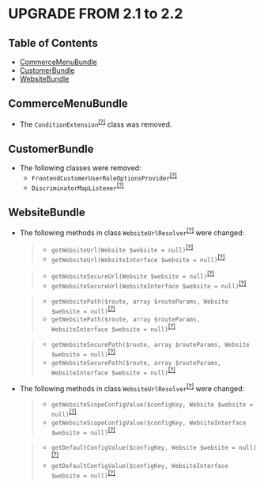 UPGRADE FROM 2.1 to 2.2
========================

Table of Contents
-----------------

- [CommerceMenuBundle](#commercemenubundle)
- [CustomerBundle](#customerbundle)
- [WebsiteBundle](#websitebundle)

CommerceMenuBundle
------------------
* The `ConditionExtension`<sup>[[?]](https://github.com/orocrm/customer-portal/tree/2.1.0/src/Oro/Bundle/CommerceMenuBundle/Menu/Condition/ConditionExtension.php "Oro\Bundle\CommerceMenuBundle\Menu\Condition\ConditionExtension")</sup> class was removed.

CustomerBundle
--------------
* The following classes were removed:
   - `FrontendCustomerUserRoleOptionsProvider`<sup>[[?]](https://github.com/orocrm/customer-portal/tree/2.1.0/src/Oro/Bundle/CustomerBundle/Layout/DataProvider/FrontendCustomerUserRoleOptionsProvider.php "Oro\Bundle\CustomerBundle\Layout\DataProvider\FrontendCustomerUserRoleOptionsProvider")</sup>
   - `DiscriminatorMapListener`<sup>[[?]](https://github.com/orocrm/customer-portal/tree/2.1.0/src/Oro/Bundle/CustomerBundle/Audit/DiscriminatorMapListener.php "Oro\Bundle\CustomerBundle\Audit\DiscriminatorMapListener")</sup>

WebsiteBundle
-------------
* The following methods in class `WebsiteUrlResolver`<sup>[[?]](https://github.com/orocrm/customer-portal/tree/2.2.0/src/Oro/Bundle/WebsiteBundle/Resolver/WebsiteUrlResolver.php "Oro\Bundle\WebsiteBundle\Resolver\WebsiteUrlResolver")</sup> were changed:
  > - `getWebsiteUrl(Website $website = null)`<sup>[[?]](https://github.com/orocrm/customer-portal/tree/2.1.0/src/Oro/Bundle/WebsiteBundle/Resolver/WebsiteUrlResolver.php#L29 "Oro\Bundle\WebsiteBundle\Resolver\WebsiteUrlResolver")</sup>
  > - `getWebsiteUrl(WebsiteInterface $website = null)`<sup>[[?]](https://github.com/orocrm/customer-portal/tree/2.2.0/src/Oro/Bundle/WebsiteBundle/Resolver/WebsiteUrlResolver.php#L29 "Oro\Bundle\WebsiteBundle\Resolver\WebsiteUrlResolver")</sup>

  > - `getWebsiteSecureUrl(Website $website = null)`<sup>[[?]](https://github.com/orocrm/customer-portal/tree/2.1.0/src/Oro/Bundle/WebsiteBundle/Resolver/WebsiteUrlResolver.php#L38 "Oro\Bundle\WebsiteBundle\Resolver\WebsiteUrlResolver")</sup>
  > - `getWebsiteSecureUrl(WebsiteInterface $website = null)`<sup>[[?]](https://github.com/orocrm/customer-portal/tree/2.2.0/src/Oro/Bundle/WebsiteBundle/Resolver/WebsiteUrlResolver.php#L38 "Oro\Bundle\WebsiteBundle\Resolver\WebsiteUrlResolver")</sup>

  > - `getWebsitePath($route, array $routeParams, Website $website = null)`<sup>[[?]](https://github.com/orocrm/customer-portal/tree/2.1.0/src/Oro/Bundle/WebsiteBundle/Resolver/WebsiteUrlResolver.php#L60 "Oro\Bundle\WebsiteBundle\Resolver\WebsiteUrlResolver")</sup>
  > - `getWebsitePath($route, array $routeParams, WebsiteInterface $website = null)`<sup>[[?]](https://github.com/orocrm/customer-portal/tree/2.2.0/src/Oro/Bundle/WebsiteBundle/Resolver/WebsiteUrlResolver.php#L60 "Oro\Bundle\WebsiteBundle\Resolver\WebsiteUrlResolver")</sup>

  > - `getWebsiteSecurePath($route, array $routeParams, Website $website = null)`<sup>[[?]](https://github.com/orocrm/customer-portal/tree/2.1.0/src/Oro/Bundle/WebsiteBundle/Resolver/WebsiteUrlResolver.php#L73 "Oro\Bundle\WebsiteBundle\Resolver\WebsiteUrlResolver")</sup>
  > - `getWebsiteSecurePath($route, array $routeParams, WebsiteInterface $website = null)`<sup>[[?]](https://github.com/orocrm/customer-portal/tree/2.2.0/src/Oro/Bundle/WebsiteBundle/Resolver/WebsiteUrlResolver.php#L73 "Oro\Bundle\WebsiteBundle\Resolver\WebsiteUrlResolver")</sup>

* The following methods in class `WebsiteUrlResolver`<sup>[[?]](https://github.com/orocrm/customer-portal/tree/2.2.0/src/Oro/Bundle/WebsiteBundle/Resolver/WebsiteUrlResolver.php "Oro\Bundle\WebsiteBundle\Resolver\WebsiteUrlResolver")</sup> were changed:
  > - `getWebsiteScopeConfigValue($configKey, Website $website = null)`<sup>[[?]](https://github.com/orocrm/customer-portal/tree/2.1.0/src/Oro/Bundle/WebsiteBundle/Resolver/WebsiteUrlResolver.php#L85 "Oro\Bundle\WebsiteBundle\Resolver\WebsiteUrlResolver")</sup>
  > - `getWebsiteScopeConfigValue($configKey, WebsiteInterface $website = null)`<sup>[[?]](https://github.com/orocrm/customer-portal/tree/2.2.0/src/Oro/Bundle/WebsiteBundle/Resolver/WebsiteUrlResolver.php#L85 "Oro\Bundle\WebsiteBundle\Resolver\WebsiteUrlResolver")</sup>

  > - `getDefaultConfigValue($configKey, Website $website = null)`<sup>[[?]](https://github.com/orocrm/customer-portal/tree/2.1.0/src/Oro/Bundle/WebsiteBundle/Resolver/WebsiteUrlResolver.php#L100 "Oro\Bundle\WebsiteBundle\Resolver\WebsiteUrlResolver")</sup>
  > - `getDefaultConfigValue($configKey, WebsiteInterface $website = null)`<sup>[[?]](https://github.com/orocrm/customer-portal/tree/2.2.0/src/Oro/Bundle/WebsiteBundle/Resolver/WebsiteUrlResolver.php#L100 "Oro\Bundle\WebsiteBundle\Resolver\WebsiteUrlResolver")</sup>
